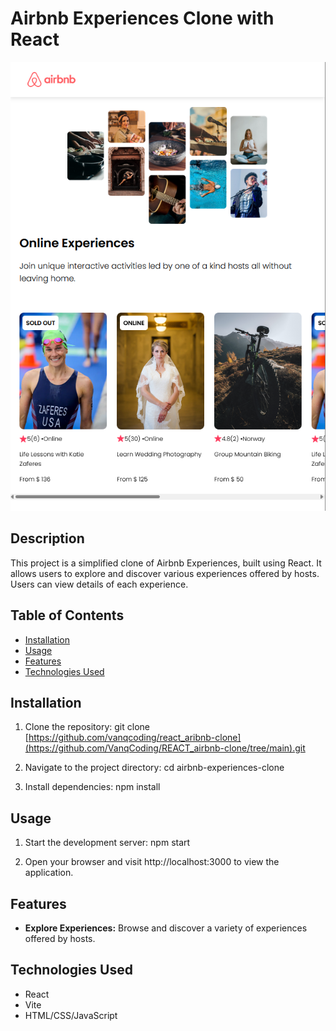 # Airbnb Experiences Clone with React

![Project Image](Screenshot.png)

## Description

This project is a simplified clone of Airbnb Experiences, built using React. It allows users to explore and discover various experiences offered by hosts. Users can view details of each experience.

## Table of Contents

- [Installation](#installation)
- [Usage](#usage)
- [Features](#features)
- [Technologies Used](#technologies-used)

## Installation

1. Clone the repository:
   git clone [https://github.com/vanqcoding/react_aribnb-clone](https://github.com/VanqCoding/REACT_airbnb-clone/tree/main).git

2. Navigate to the project directory:
   cd airbnb-experiences-clone

3. Install dependencies:
   npm install

## Usage

1. Start the development server:
   npm start

2. Open your browser and visit http://localhost:3000 to view the application.

## Features

- **Explore Experiences:** Browse and discover a variety of experiences offered by hosts.

## Technologies Used

- React
- Vite
- HTML/CSS/JavaScript

 
